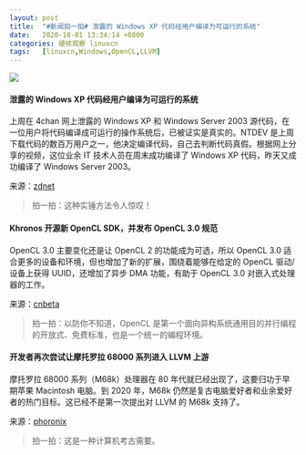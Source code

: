 ```yaml
---
layout: post
title:	"#新闻拍一拍# 泄露的 Windows XP 代码经用户编译为可运行的系统"
date:	2020-10-01 13:34:14 +0800 
categories:	硬核观察 linuxcn 
tags:	[linuxcn,Windows,OpenCL,LLVM]
---
```



![](/Asserts/Images//attachment/album/202010/01/133351fzc4pcv8rzkn84vb.jpg)


#### 泄露的 Windows XP 代码经用户编译为可运行的系统


上周在 4chan 网上泄露的 Windows XP 和 Windows Server 2003 源代码，在一位用户将代码编译成可运行的操作系统后，已被证实是真实的。NTDEV 是上周下载代码的数百万用户之一，他决定编译代码，自己去判断代码真假。根据网上分享的视频，这位业余 IT 技术人员在周末成功编译了 Windows XP 代码，昨天又成功编译了 Windows Server 2003。


来源：[zdnet](https://www.zdnet.com/article/windows-xp-leak-confirmed-after-user-compiles-the-leaked-code-into-a-working-os/)



> 
> 拍一拍：这种实锤方法令人惊叹！
> 
> 
> 


#### Khronos 开源新 OpenCL SDK，并发布 OpenCL 3.0 规范


OpenCL 3.0 主要变化还是让 OpenCL 2 的功能成为可选，所以 OpenCL 3.0 适合更多的设备和环境，但也增加了新的扩展，围绕着能够在给定的 OpenCL 驱动/设备上获得 UUID，还增加了异步 DMA 功能，有助于 OpenCL 3.0 对嵌入式处理器的工作。


来源：[cnbeta](https://www.cnbeta.com/articles/tech/1035659.htm)



> 
> 拍一拍：以防你不知道，OpenCL 是第一个面向异构系统通用目的并行编程的开放式、免费标准，也是一个统一的编程环境。
> 
> 
> 


#### 开发者再次尝试让摩托罗拉 68000 系列进入 LLVM 上游


摩托罗拉 68000 系列（M68k）处理器在 80 年代就已经出现了，这要归功于早期苹果 Macintosh 电脑。到 2020 年，M68k 仍然是复古电脑爱好者和业余爱好者的热门目标。这已经不是第一次提出对 LLVM 的 M68k 支持了。


来源：[phoronix](https://www.phoronix.com/scan.php?page=news_item&px=LLVM-Motorola-6800-Series-2020)



> 
> 拍一拍：这是一种计算机考古需要。
> 
> 
>

